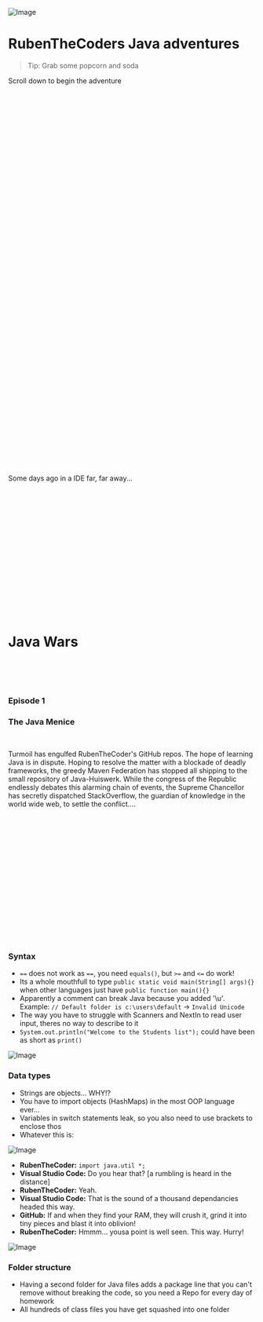 ![Image](https://media1.tenor.com/m/kLgeCNXAA58AAAAC/drizzile-pok%C3%A9mon-drizzile.gif)

# RubenTheCoders Java adventures
> Tip: Grab some popcorn and soda

Scroll down to begin the adventure

<br>
<br>
<br>
<br>
<br>
<br>
<br>
<br>
<br>
<br>
<br>
<br>
<br>
<br>
<br>
<br>
<br>
<br>
<br>
<br>
<br>
<br>
<br>
<br>
<br>
<br>
<br>
<br>
<br>
<br>
<br>
<br>
<br>
<br>
<br>
<br>
<br>
<br>
<br>
<br>
<br>
<br>
<br>
<br>
<br>

Some days ago in a IDE far, far away...

<br>
<br>
<br>
<br>
<br>
<br>
<br>
<br>
<br>
<br>
<br>
<br>
<br>
<br>
<br>

# Java Wars

<br>
<br>
<br>

### Episode 1
### The Java Menice

<br>

Turmoil has engulfed RubenTheCoder's GitHub repos. The hope of learning Java is in dispute.
Hoping to resolve the matter with a blockade of deadly frameworks, the greedy Maven Federation has stopped all shipping to the small repository of Java-Huiswerk.
While the congress of the Republic endlessly debates this alarming chain of events, the Supreme Chancellor has secretly dispatched StackOverflow, the guardian of knowledge in the world wide web, to settle the conflict....

<br>
<br>
<br>
<br>
<br>
<br>
<br>
<br>
<br>
<br>
<br>
<br>
<br>
<br>
<br>

### Syntax
- `==` does not work as `==`, you need `equals()`, but `>=` and `<=` do work!
- Its a whole mouthfull to type `public static void main(String[] args){}` when other languages just have `public function main(){}`
- Apparently a comment can break Java because you added '\u'. Example: `// Default folder is c:\users\default` -> `Invalid Unicode`
- The way you have to struggle with Scanners and NextIn to read user input, theres no way to describe to it
- `System.out.println("Welcome to the Students list");` could have been as short as `print()`

![Image](https://media1.tenor.com/m/6LZYhu9KNfsAAAAC/qui-gon-jinn-its-complicated.gif)

### Data types
- Strings are objects... WHY!?
- You have to import objects (HashMaps) in the most OOP language ever...
- Variables in switch statements leak, so you also need to use brackets to enclose thos
- Whatever this is:
  
![Image](https://media1.tenor.com/m/Lp_nhYGaXMIAAAAC/int-increase.gif)

- **RubenTheCoder:** `import java.util *;`
- **Visual Studio Code:** Do you hear that? [a rumbling is heard in the distance]
- **RubenTheCoder:** Yeah.
- **Visual Studio Code:** That is the sound of a thousand dependancies headed this way.
- **GitHub:** If and when they find your RAM, they will crush it, grind it into tiny pieces and blast it into oblivion!
- **RubenTheCoder:** Hmmm... yousa point is well seen. This way. Hurry!

![Image](https://media1.tenor.com/m/ZIT-Kgj2n6cAAAAC/star-wars-jar-jar-binks.gif)

### Folder structure
- Having a second folder for Java files adds a package line that you can't remove without breaking the code, so you need a Repo for every day of homework
- All hundreds of class files you have get squashed into one folder

  
